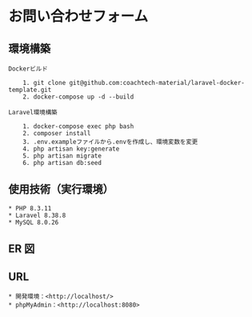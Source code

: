 # お問い合わせフォーム

## 環境構築

    Dockerビルド

        1. git clone git@github.com:coachtech-material/laravel-docker-template.git
        2. docker-compose up -d --build

    Laravel環境構築

        1. docker-compose exec php bash
        2. composer install
        3. .env.exampleファイルから.envを作成し、環境変数を変更
        4. php artisan key:generate
        5. php artisan migrate
        6. php artisan db:seed

## 使用技術（実行環境）

    * PHP 8.3.11
    * Laravel 8.38.8
    * MySQL 8.0.26

## ER 図

## URL

    * 開発環境：<http://localhost/>
    * phpMyAdmin：<http://localhost:8080>
